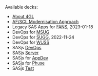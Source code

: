 Available decks:

* [About 4GL](/about)
* [AF/SCL Modernisation Approach](https://slides.sasjs.io/af-scl)
* Legacy SAS Apps for [FANS](/fans23), 2023-01-18
* DevOps for [MSUG](/msug)
* DevOps for [SUGG](/sugg), 2022-11-24
* DevOps for [WUSS](/wuss)
* SASjs [DevOps](/devops)
* SASjs [Server](/server)
* SASjs for [AppDev](/appdev)
* SASjs for [Phuse](/phuse)
* SASjs [Test](/test)

